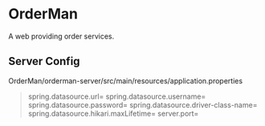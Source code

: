 # OrderMan
A web providing order services.

## Server Config
OrderMan/orderman-server/src/main/resources/application.properties
>spring.datasource.url=
spring.datasource.username=
spring.datasource.password=
spring.datasource.driver-class-name=
spring.datasource.hikari.maxLifetime=
server.port=
